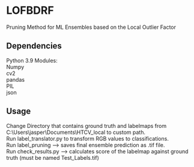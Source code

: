 # LOFBDRF
Pruning Method for ML Ensembles based on the Local Outlier Factor

## Dependencies
Python 3.9
Modules:  
Numpy  
cv2  
pandas  
PIL  
json  

## Usage

Change Directory that contains ground truth and labelmaps from C:\Users\jasper\Documents\HTCV_local to custom path.  
Run label_translator.py to transform RGB values to classifications.  
Run label_pruning --> saves final ensemble prediction as .tif file.  
Run check_results.py --> calculates score of the labelmap against ground truth (must be named Test_Labels.tif)
